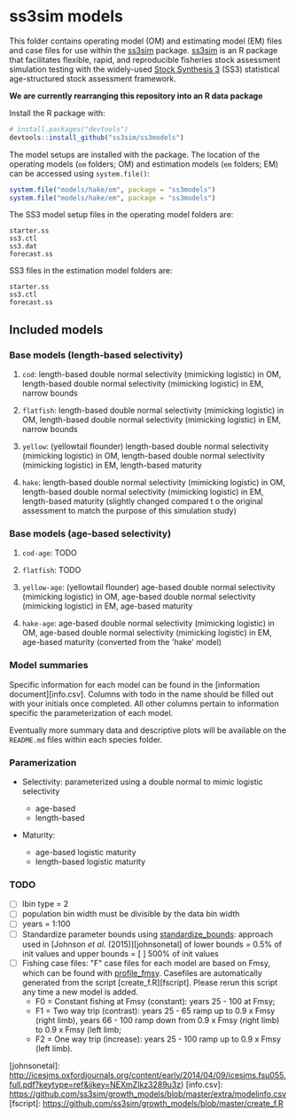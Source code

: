 # ss3sim models

This folder contains operating model (OM) and estimating model (EM) files and case files for use within the [ss3sim][ss3sim] package. [ss3sim][ss3sim] is an R package that facilitates flexible, rapid, and reproducible fisheries stock assessment simulation testing with the widely-used [Stock Synthesis 3][SS3] (SS3) statistical age-structured stock assessment framework.

**We are currently rearranging this repository into an R data package**

Install the R package with:

```R
# install.packages("devtools")
devtools::install_github("ss3sim/ss3models")
```

The model setups are installed with the package. The location of the operating models (`om` folders; OM) and estimation models (`em` folders; EM) can be accessed using `system.file()`:

```R
system.file("models/hake/om", package = "ss3models")
system.file("models/hake/em", package = "ss3models")
```

The SS3 model setup files in the operating model folders are:

```
starter.ss
ss3.ctl
ss3.dat
forecast.ss
```

SS3 files in the estimation model folders are:

```
starter.ss
ss3.ctl
forecast.ss
```

## Included models

### Base models (length-based selectivity)

1. `cod`: length-based double normal selectivity (mimicking logistic) in OM, length-based double normal selectivity (mimicking logistic) in EM, narrow bounds

2. `flatfish`: length-based double normal selectivity (mimicking logistic) in OM, length-based double normal selectivity (mimicking logistic) in EM, narrow bounds

3. `yellow`: (yellowtail flounder) length-based double normal selectivity (mimicking logistic) in OM, length-based double normal selectivity (mimicking logistic) in EM, length-based maturity

4. `hake`: length-based double normal selectivity (mimicking logistic) in OM, length-based double normal selectivity (mimicking logistic) in EM, length-based maturity (slightly changed compared t o the original assessment to match the purpose of this simulation study)

### Base models (age-based selectivity)

1. `cod-age`: TODO

2. `flatfish`: TODO

3. `yellow-age`: (yellowtail flounder) age-based double normal selectivity (mimicking logistic) in OM, age-based double normal selectivity (mimicking logistic) in EM, age-based maturity

4. `hake-age`: age-based double normal selectivity (mimicking logistic) in OM, age-based double normal selectivity (mimicking logistic) in EM, age-based maturity (converted from the 'hake' model)

### Model summaries

Specific information for each model can be found in the [information document][info.csv]. Columns with todo in the name should be filled out with your initials once completed. All other columns pertain to information specific the parameterization of each model.

Eventually more summary data and descriptive plots will be available on the `README.md` files within each species folder.

### Paramerization

- Selectivity: parameterized using a double normal to mimic logistic selectivity
  * age-based
  * length-based

- Maturity:
  * age-based logistic maturity
  * length-based logistic maturity

### TODO

- [ ] lbin type = 2
- [ ] population bin width must be divisible by the data bin width
- [ ] years = 1:100
- [ ] Standardize parameter bounds using [standardize_bounds](https://github.com/ss3sim/ss3sim/blob/master/R/standardize_bounds.R): approach used in [Johnson *et al*. (2015)][johnsonetal] of lower bounds = 0.5% of init values and upper bounds = [ ] 500% of init values
- [ ] Fishing case files: "F" case files for each model are based on Fmsy, which can be found with [profile_fmsy](https://github.com/ss3sim/ss3sim/blob/master/R/profile_fmsy.r). Casefiles are automatically generated from the script [create_f.R][fscript]. Please rerun this script any time a new model is added.
  * F0 = Constant fishing at Fmsy (constant): years 25 - 100 at Fmsy;
  * F1 = Two way trip (contrast): years 25 - 65 ramp up to 0.9 x Fmsy (right limb), years 66 - 100 ramp down from 0.9 x Fmsy (right limb) to 0.9 x Fmsy (left limb;
  * F2 = One way trip (increase): years 25 - 100 ramp up to 0.9 x Fmsy (left limb).

[vignette]: https://dl.dropboxusercontent.com/u/254940/ss3sim-vignette.pdf
[paper]: http://www.plosone.org/article/info%3Adoi%2F10.1371%2Fjournal.pone.0092725
[SS3]: http://nft.nefsc.noaa.gov/Stock_Synthesis_3.htm
[r-project]: http://www.r-project.org/
[SAFS]: http://fish.washington.edu/
[ss3sim]: https://github.com/ss3sim/ss3sim
[johnsonetal]: http://icesjms.oxfordjournals.org/content/early/2014/04/09/icesjms.fsu055.full.pdf?keytype=ref&ijkey=NEXmZIkz3289u3z)
[info.csv]: https://github.com/ss3sim/growth_models/blob/master/extra/modelinfo.csv
[fscript]: https://github.com/ss3sim/growth_models/blob/master/create_f.R
